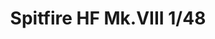---
title: "Spitfire HF Mk.VIII 1/48"
price: 2030.00 
desc: "WEEKEND EDITION, Spitfire HF Mk.VIII 1/48, razmera: 1/48"
img_path: "/assets/img/84132.jpg"
brand: AMMO
available: true
special_offer: false
new: false
soon: false
cat: "Plasticne-Makete"
subcat: "PM-EDUARD"
subsubcat: ""
---